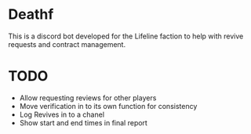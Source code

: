 # Deathf

This is a discord bot developed for the Lifeline faction to help with revive requests and contract management.


# TODO 

- Allow requesting reviews for other players 
- Move verification in to its own function for consistency
- Log Revives in to a chanel
- Show start and end times in final report 